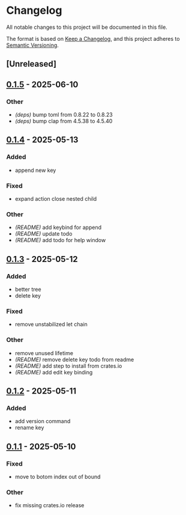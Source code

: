 # Changelog

All notable changes to this project will be documented in this file.

The format is based on [Keep a Changelog](https://keepachangelog.com/en/1.0.0/),
and this project adheres to [Semantic Versioning](https://semver.org/spec/v2.0.0.html).

## [Unreleased]

## [0.1.5](https://github.com/aguss787/jedit/compare/v0.1.4...v0.1.5) - 2025-06-10

### Other

- *(deps)* bump toml from 0.8.22 to 0.8.23
- *(deps)* bump clap from 4.5.38 to 4.5.40

## [0.1.4](https://github.com/aguss787/jedit/compare/v0.1.3...v0.1.4) - 2025-05-13

### Added

- append new key

### Fixed

- expand action close nested child

### Other

- *(README)* add keybind for append
- *(README)* update todo
- *(README)* add todo for help window

## [0.1.3](https://github.com/aguss787/jedit/compare/v0.1.2...v0.1.3) - 2025-05-12

### Added

- better tree
- delete key

### Fixed

- remove unstabilized let chain

### Other

- remove unused lifetime
- *(README)* remove delete key todo from readme
- *(README)* add step to install from crates.io
- *(README)* add edit key binding

## [0.1.2](https://github.com/aguss787/jedit/compare/v0.1.1...v0.1.2) - 2025-05-11

### Added

- add version command
- rename key

## [0.1.1](https://github.com/aguss787/jedit/compare/v0.1.0...v0.1.1) - 2025-05-10

### Fixed

- move to botom index out of bound

### Other

- fix missing crates.io release
